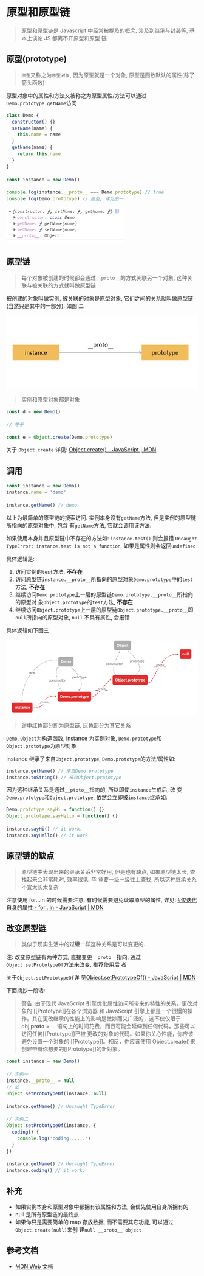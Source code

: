 # 原型和原型链

> 原型和原型链是 Javascript 中经常被提及的概念, 涉及到继承与封装等, 基本上谈论 JS 都离不开原型和原型
> 链

## 原型(prototype)

> `原型`又称之为`原型对象`, 因为原型就是一个对象, 原型是函数默认的属性(除了箭头函数)

原型对象中的属性和方法又被称之为原型属性/方法可以通过`Demo.prototype.getName`访问

```javascript
class Demo {
  constructor() {}
  setName(name) {
    this.name = name
  }
  getName(name) {
    return this.name
  }
}

const instance = new Demo()

console.log(instance.__proto__ === Demo.prototype) // true
console.log(Demo.prototype) // 原型, 详见图一
```

![图一](./assets/prototype-__proto__.png)

## 原型链

> 每个对象被创建的时候都会通过`__proto__`的方式关联另一个对象, 这种关联与被关联的方式就叫做原型链

被创建的对象叫做实例, 被关联的对象是原型对象, 它们之间的关系就叫做原型链(当然只是其中的一部分). 如图
二

![图二](./assets/prototype-chain.png)

> 实例和原型对象都是对象

```javascript
const d = new Demo()

// 等于

const e = Object.create(Demo.prototype)
```

关于 `Object.create` 详见:
[Object.create() - JavaScript | MDN](https://developer.mozilla.org/zh-CN/docs/Web/JavaScript/Reference/Global_Objects/Object/create)

## 调用

```javascript
const instance = new Demo()
instance.name = 'demo'

instance.getName() // demo
```

以上为最简单的原型链的搜索访问. 实例本身没有`getName`方法, 但是实例的原型链所指向的原型对象中, 包含
有`getName`方法, 它就会调用该方法.

如果使用本身并且原型链中不存在的方法如: `instance.test()` 则会报错
`Uncaught TypeError: instance.test is not a function`, 如果是属性则会返回`undefined`

具体逻辑是:

1. 访问实例的`test`方法, **不存在**
2. 访问原型链`instance.__proto__`所指向的原型对象`Demo.prototype`中的`test`方法, **不存在**
3. 继续访问`Demo.prototype`上一层的原型链`Demo.prototype.__proto__`所指向的原型对
   象`Object.prototype`的`test`方法, **不存在**
4. 继续访问`Object.prototype`上一层的原型链`Object.prototype.__proto__`即`null`所指向的原型对象,
   `null` 不具有属性, 会报错

具体逻辑如下图三

![图三](./assets/prototype-chain-1.png)

> 途中红色部分即为原型链, 灰色部分为其它关系

`Demo`, `Object`为构造函数, instance 为实例对象, `Demo.prototype`和`Object.prototype`为原型对象

instance 继承了来自`Object.prototype`, `Demo.prototype`的方法/属性如:

```javascript
instance.getName() // 来自Demo.prototype
instance.toString() // 来自Object.prototype
```

因为这种继承关系是通过`__ptoto__`指向的, 所以即使`instance`生成后, 改
变`Demo.prototype`和`Object.prototype`, 依然会立即被`instance`继承如:

```javascript
Demo.prototype.sayHi = function() {}
Object.prototype.sayHello = function() {}

instance.sayHi() // it work.
instance.sayHello() // it work.
```

## 原型链的缺点

> 原型链中表现出来的继承关系非常好用, 但是也有缺点, 如果原型链太长, 查找起来会非常耗时, 效率很低, 毕
> 竟要一级一级往上查找, 所以这种继承关系不宜太长太复杂

注意使用 for...in 的时候需要注意, 有时候需要避免读取原型的属性, 详见:
[#仅迭代自身的属性 - for...in - JavaScript | MDN](https://developer.mozilla.org/zh-CN/docs/Web/JavaScript/Reference/Statements/for...in#%E4%BB%85%E8%BF%AD%E4%BB%A3%E8%87%AA%E8%BA%AB%E7%9A%84%E5%B1%9E%E6%80%A7)

## 改变原型链

> 类似于现实生活中的**过继**一样这种关系是可以变更的.

注: 改变原型链有两种方式, 直接变更`__proto__`指向, 通过`Object.setPrototypeOf`方法来改变, 推荐使用后
者

关于`Object.setPrototypeOf`详
见[Object.setPrototypeOf() - JavaScript | MDN](https://developer.mozilla.org/zh-CN/docs/Web/JavaScript/Reference/Global_Objects/Object/setPrototypeOf)

下面摘抄一段话:

> 警告: 由于现代 JavaScript 引擎优化属性访问所带来的特性的关系，更改对象的 [[Prototype]]在各个浏览器
> 和 JavaScript 引擎上都是一个很慢的操作。其在更改继承的性能上的影响是微妙而又广泛的，这不仅仅限于
> obj.**proto** = ... 语句上的时间花费，而且可能会延伸到任何代码，那些可以访问任何[[Prototype]]已被
> 更改的对象的代码。如果你关心性能，你应该避免设置一个对象的 [[Prototype]]。相反，你应该使用
> Object.create()来创建带有你想要的[[Prototype]]的新对象。

```javascript
const instance = new Demo()

// 实例一
instance.__proto__ = null
// 或
Object.setPrototypeOf(instance, null)

instance.getName() // Uncaught TypeError

// 实例二
Object.setPrototypeOf(instance, {
  coding() {
    console.log('coding......')
  }
})

instance.getName() // Uncaught TypeError
instance.coding() // it work.
```

## 补充

- 如果实例本身和原型对象中都拥有该属性和方法, 会优先使用自身所拥有的
- null 是所有原型链的最终点
- 如果你只是需要简单的 map 存放数据, 而不需要其它功能, 可以通过`Object.create(null)`来创
  建`null __proto__ object`

## 参考文档

- [MDN Web 文档](view-source:https://developer.mozilla.org/zh-CN/)
